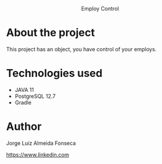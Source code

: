 <p align="center">Employ Control</p>

# About the project

This project has an object, you have control of your employs.


# Technologies used

- JAVA 11
- PostgreSQL 12.7
- Gradle


# Author
Jorge Luiz Almeida Fonseca

https://www.linkedin.com
